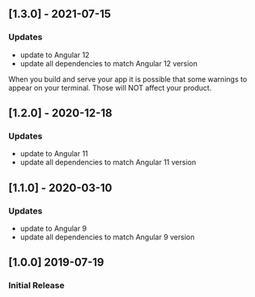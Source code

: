 ## [1.3.0] - 2021-07-15

### Updates

- update to Angular 12
- update all dependencies to match Angular 12 version

When you build and serve your app it is possible that some warnings to appear on your terminal. Those will NOT affect your product.

## [1.2.0] - 2020-12-18

### Updates

- update to Angular 11
- update all dependencies to match Angular 11 version

## [1.1.0] - 2020-03-10

### Updates

- update to Angular 9
- update all dependencies to match Angular 9 version

## [1.0.0] 2019-07-19

### Initial Release
